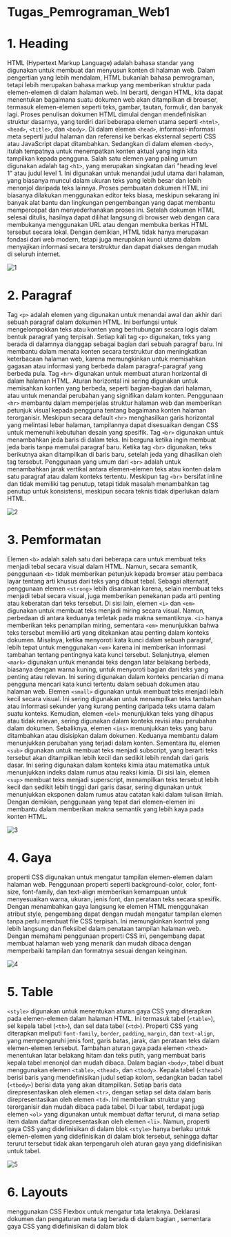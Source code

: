 # Tugas_Pemrograman_Web1

# 1. Heading

<p>
  
HTML (Hypertext Markup Language) adalah bahasa standar yang digunakan untuk membuat dan menyusun konten di halaman web. Dalam pengertian yang lebih mendalam, HTML bukanlah bahasa pemrograman, tetapi lebih merupakan bahasa markup yang memberikan struktur pada elemen-elemen di dalam halaman web. Ini berarti, dengan HTML, kita dapat menentukan bagaimana suatu dokumen web akan ditampilkan di browser, termasuk elemen-elemen seperti teks, gambar, tautan, formulir, dan banyak lagi. Proses penulisan dokumen HTML dimulai dengan mendefinisikan struktur dasarnya, yang terdiri dari beberapa elemen utama seperti `<html>`, `<head>`, `<title>`, dan `<body>`. Di dalam elemen `<head>`, informasi-informasi meta seperti judul halaman dan referensi ke berkas eksternal seperti CSS atau JavaScript dapat ditambahkan. Sedangkan di dalam elemen `<body>`, itulah tempatnya untuk menempatkan konten aktual yang ingin kita tampilkan kepada pengguna. Salah satu elemen yang paling umum digunakan adalah tag `<h1>`, yang merupakan singkatan dari "heading level 1" atau judul level 1. Ini digunakan untuk menandai judul utama dari halaman, yang biasanya muncul dalam ukuran teks yang lebih besar dan lebih menonjol daripada teks lainnya. Proses pembuatan dokumen HTML ini biasanya dilakukan menggunakan editor teks biasa, meskipun sekarang ini banyak alat bantu dan lingkungan pengembangan yang dapat membantu mempercepat dan menyederhanakan proses ini. Setelah dokumen HTML selesai ditulis, hasilnya dapat dilihat langsung di browser web dengan cara membukanya menggunakan URL atau dengan membuka berkas HTML tersebut secara lokal. Dengan demikian, HTML tidak hanya merupakan fondasi dari web modern, tetapi juga merupakan kunci utama dalam menyajikan informasi secara terstruktur dan dapat diakses dengan mudah di seluruh internet.</p>
  
![1](https://github.com/yusufefendi123/Tugas_Pemrograman_Web1/assets/140128335/35f67769-84f6-422f-97e1-43495ba100a7)

# 2. Paragraf
<p>


Tag `<p>` adalah elemen yang digunakan untuk menandai awal dan akhir dari sebuah paragraf dalam dokumen HTML. Ini berfungsi untuk mengelompokkan teks atau konten yang berhubungan secara logis dalam bentuk paragraf yang terpisah. Setiap kali tag `<p>` digunakan, teks yang berada di dalamnya dianggap sebagai bagian dari sebuah paragraf baru. Ini membantu dalam menata konten secara terstruktur dan meningkatkan keterbacaan halaman web, karena memungkinkan untuk memisahkan gagasan atau informasi yang berbeda dalam paragraf-paragraf yang berbeda pula.
Tag `<hr>` digunakan untuk membuat aturan horizontal di dalam halaman HTML. Aturan horizontal ini sering digunakan untuk memisahkan konten yang berbeda, seperti bagian-bagian dari halaman, atau untuk menandai perubahan yang signifikan dalam konten. Penggunaan `<hr>` membantu dalam memperjelas struktur halaman web dan memberikan petunjuk visual kepada pengguna tentang bagaimana konten halaman terorganisir. Meskipun secara default `<hr>` menghasilkan garis horizontal yang melintasi lebar halaman, tampilannya dapat disesuaikan dengan CSS untuk memenuhi kebutuhan desain yang spesifik.
Tag `<br>` digunakan untuk menambahkan jeda baris di dalam teks. Ini berguna ketika ingin membuat jeda baris tanpa memulai paragraf baru. Ketika tag `<br>` digunakan, teks berikutnya akan ditampilkan di baris baru, setelah jeda yang dihasilkan oleh tag tersebut. Penggunaan yang umum dari `<br>` adalah untuk menambahkan jarak vertikal antara elemen-elemen teks atau konten dalam satu paragraf atau dalam konteks tertentu. Meskipun tag `<br>` bersifat inline dan tidak memiliki tag penutup, tetapi tidak masalah menambahkan tag penutup untuk konsistensi, meskipun secara teknis tidak diperlukan dalam HTML.</p>

![2](https://github.com/yusufefendi123/Tugas_Pemrograman_Web1/assets/140128335/6cee176e-4ad6-4e51-8770-7c6e86370690)

# 3. Pemformatan
<p>

Elemen `<b>` adalah salah satu dari beberapa cara untuk membuat teks menjadi tebal secara visual dalam HTML. Namun, secara semantik, penggunaan `<b>` tidak memberikan petunjuk kepada browser atau pembaca layar tentang arti khusus dari teks yang dibuat tebal. Sebagai alternatif, penggunaan elemen `<strong>` lebih disarankan karena, selain membuat teks menjadi tebal secara visual, juga memberikan penekanan pada arti penting atau keberatan dari teks tersebut. 
Di sisi lain, elemen `<i>` dan `<em>` digunakan untuk membuat teks menjadi miring secara visual. Namun, perbedaan di antara keduanya terletak pada makna semantiknya. `<i>` hanya memberikan teks penampilan miring, sementara `<em>` menunjukkan bahwa teks tersebut memiliki arti yang ditekankan atau penting dalam konteks dokumen. Misalnya, ketika menyoroti kata kunci dalam sebuah paragraf, lebih tepat untuk menggunakan `<em>` karena ini memberikan informasi tambahan tentang pentingnya kata kunci tersebut.
Selanjutnya, elemen `<mark>` digunakan untuk menandai teks dengan latar belakang berbeda, biasanya dengan warna kuning, untuk menyoroti bagian dari teks yang penting atau relevan. Ini sering digunakan dalam konteks pencarian di mana pengguna mencari kata kunci tertentu dalam sebuah dokumen atau halaman web.
Elemen `<small>` digunakan untuk membuat teks menjadi lebih kecil secara visual. Ini sering digunakan untuk menampilkan teks tambahan atau informasi sekunder yang kurang penting daripada teks utama dalam suatu konteks.
Kemudian, elemen `<del>` menunjukkan teks yang dihapus atau tidak relevan, sering digunakan dalam konteks revisi atau perubahan dalam dokumen. Sebaliknya, elemen `<ins>` menunjukkan teks yang baru ditambahkan atau disisipkan dalam dokumen. Keduanya membantu dalam menunjukkan perubahan yang terjadi dalam konten.
Sementara itu, elemen `<sub>` digunakan untuk membuat teks menjadi subscript, yang berarti teks tersebut akan ditampilkan lebih kecil dan sedikit lebih rendah dari garis dasar. Ini sering digunakan dalam konteks kimia atau matematika untuk menunjukkan indeks dalam rumus atau reaksi kimia. Di sisi lain, elemen `<sup>` membuat teks menjadi superscript, menampilkan teks tersebut lebih kecil dan sedikit lebih tinggi dari garis dasar, sering digunakan untuk menunjukkan eksponen dalam rumus atau catatan kaki dalam tulisan ilmiah. Dengan demikian, penggunaan yang tepat dari elemen-elemen ini membantu dalam memberikan makna semantik yang lebih kaya pada konten HTML.</p>

![3](https://github.com/yusufefendi123/Tugas_Pemrograman_Web1/assets/140128335/0b607d93-edf4-4300-8392-c32e6ab4b237)

# 4. Gaya
<p> properti CSS digunakan untuk mengatur tampilan elemen-elemen dalam halaman web. Penggunaan properti seperti background-color, color, font-size, font-family, dan text-align memberikan kemampuan untuk menyesuaikan warna, ukuran, jenis font, dan perataan teks secara spesifik. Dengan menambahkan gaya langsung ke elemen HTML menggunakan atribut style, pengembang dapat dengan mudah mengatur tampilan elemen tanpa perlu membuat file CSS terpisah. Ini memungkinkan kontrol yang lebih langsung dan fleksibel dalam penataan tampilan halaman web. Dengan memahami penggunaan properti CSS ini, pengembang dapat membuat halaman web yang menarik dan mudah dibaca dengan memperbaiki tampilan dan formatnya sesuai dengan keinginan.</p>

![4](https://github.com/yusufefendi123/Tugas_Pemrograman_Web1/assets/140128335/fff8d419-1827-4210-b921-b9cb3ba223dd)

# 5. Table
<p>
  
`<style>` digunakan untuk menentukan aturan gaya CSS yang diterapkan pada elemen-elemen dalam halaman HTML. Ini termasuk tabel (`<table>`), sel kepala tabel (`<th>`), dan sel data tabel (`<td>`). Properti CSS yang diterapkan meliputi `font-family`, `border`, `padding`, `margin`, dan `text-align`, yang mempengaruhi jenis font, garis batas, jarak, dan perataan teks dalam elemen-elemen tersebut. 
Tambahan aturan gaya pada elemen `<thead>` menentukan latar belakang hitam dan teks putih, yang membuat baris kepala tabel menonjol dan mudah dibaca.
Dalam bagian `<body>`, tabel dibuat menggunakan elemen `<table>`, `<thead>`, dan `<tbody>`. Kepala tabel (`<thead>`) berisi baris yang mendefinisikan judul setiap kolom, sedangkan badan tabel (`<tbody>`) berisi data yang akan ditampilkan. Setiap baris data direpresentasikan oleh elemen `<tr>`, dengan setiap sel data dalam baris direpresentasikan oleh elemen `<td>`. Ini memberikan struktur yang terorganisir dan mudah dibaca pada tabel.
Di luar tabel, terdapat juga elemen `<ol>` yang digunakan untuk membuat daftar terurut, di mana setiap item dalam daftar direpresentasikan oleh elemen `<li>`. Namun, properti gaya CSS yang didefinisikan di dalam blok `<style>` hanya berlaku untuk elemen-elemen yang didefinisikan di dalam blok tersebut, sehingga daftar terurut tersebut tidak akan terpengaruh oleh aturan gaya yang didefinisikan untuk tabel.</p>

![5](https://github.com/yusufefendi123/Tugas_Pemrograman_Web1/assets/140128335/42d90f38-dee1-4f4a-b961-13437146bc6b)

# 6. Layouts
<p>

menggunakan CSS Flexbox untuk mengatur tata letaknya. Deklarasi dokumen dan pengaturan meta tag berada di dalam bagian <head>, sementara gaya CSS yang didefinisikan di dalam blok <style> mengatur tampilan elemen-elemen seperti header, navigasi, artikel, dan footer. Penggunaan properti Flexbox seperti display: flex memungkinkan untuk penataan elemen-elemen secara fleksibel, terutama dalam menangani responsivitas layar yang berbeda. Di dalam bagian <body>, konten halaman termasuk teks dan tautan, yang ditempatkan dalam struktur yang telah ditentukan menggunakan Flexbox. Ini menciptakan tata letak yang responsif terhadap perubahan ukuran layar, seperti penumpukan kolom pada layar yang lebih kecil. Dengan demikian, potongan kode tersebut menciptakan halaman web yang sederhana namun efektif, dengan tata letak yang responsif dan menarik..</p>

![6](https://github.com/yusufefendi123/Tugas_Pemrograman_Web1/assets/140128335/51efb39f-70e6-452f-bf39-8279fbc1b041)

# WEb Sederhana HTML + CSS
<p>

Elemen `<header>` berfungsi sebagai bagian atas halaman web yang biasanya menampilkan judul utama atau elemen-elemen penting lainnya.
Elemen `<nav>` berfungsi untuk menyediakan menu navigasi, yang memungkinkan pengguna untuk berpindah ke halaman-halaman lain di situs web.
Elemen `<section>` berfungsi untuk membagi konten utama halaman web menjadi bagian-bagian yang lebih terfokus.
Elemen `<article>` berfungsi untuk menandai konten independen yang dapat berdiri sendiri di dalam halaman web.
Elemen `<footer>` berfungsi sebagai bagian bawah halaman web yang biasanya berisi informasi penutup, seperti nama penulis atau hak cipta.
</p>

![simple_web1](https://github.com/yusufefendi123/Tugas_Pemrograman_Web1/assets/140128335/7f130440-1250-4a89-a9a6-8505462f566d)

<h2>Gaya untuk bagian-bagianya</h2>

![code1](https://github.com/yusufefendi123/Tugas_Pemrograman_Web1/assets/140128335/38d5db59-e2eb-4d53-987e-24cc41a4ede6)
![code1](https://github.com/yusufefendi123/Tugas_Pemrograman_Web1/assets/140128335/356b22c4-b93f-44e7-ac36-fd4249b49759)

